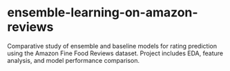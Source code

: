 # ensemble-learning-on-amazon-reviews
Comparative study of ensemble and baseline models for rating prediction using the Amazon Fine Food Reviews dataset. Project includes EDA, feature analysis, and model performance comparison.
